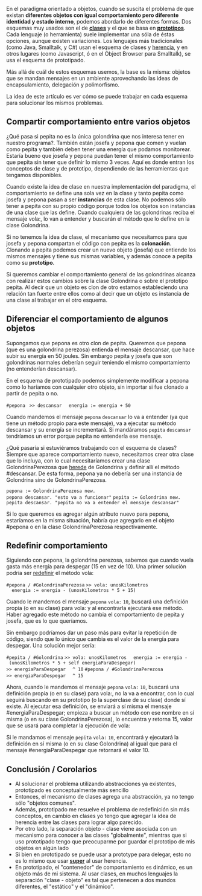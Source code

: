 En el paradigma orientado a objetos, cuando se suscita el problema de que existan **diferentes objetos con igual comportamiento pero diferente identidad y estado interno**, podemos abordarlo de diferentes formas. Dos esquemas muy usados son el de **[clases](clases.md)** y el que se basa en **[prototipos](prototipado.md)**. Cada lenguaje (o herramienta) suele implementar una sóla de éstas opciones, aunque existen variaciones. Los lenguajes más tradicionales (como Java, Smalltalk, y C\#) usan el esquema de clases y [herencia](herencia.md), y en otros lugares (como Javascript, ó en el Object Browser para Smalltalk), se usa el esquema de prototipado.

Más allá de cuál de estos esquemas usemos, la base es la misma: objetos que se mandan mensajes en un ambiente aprovechando las ideas de encapsulamiento, delegación y polimorfismo.

La idea de este artículo es ver cómo se puede trabajar en cada esquema para solucionar los mismos problemas.

Compartir comportamiento entre varios objetos
---------------------------------------------

¿Qué pasa si pepita no es la única golondrina que nos interesa tener en nuestro programa?. También están josefa y pepona que comen y vuelan como pepita y también deben tener una energía que podamos monitorear. Estaría bueno que josefa y pepona puedan tener el mismo comportamiento que pepita sin tener que definir lo mismo 3 veces. Aquí es donde entran los conceptos de clase y de prototipo, dependiendo de las herramientas que tengamos disponibles.

Cuando existe la idea de clase en nuestra implementación del paradigma, el comportamiento se define una sola vez en la clase y tanto pepita como josefa y pepona pasan a ser **instancias** de esta clase. No podemos sólo tener a pepita con su propio código porque todos los objetos son instancias de una clase que las define. Cuando cualquiera de las golondrinas reciba el mensaje vola:, lo van a entender y buscarán el método que lo define en la clase Golondrina.

Si no tenemos la idea de clase, el mecanismo que necesitamos para que josefa y pepona compartan el código con pepita es la **colonación**. Clonando a pepita podemos crear un nuevo objeto (josefa) que entiende los mismos mensajes y tiene sus mismas variables, y además conoce a pepita como su **prototipo**.

Si queremos cambiar el comportamiento general de las golondrinas alcanza con realizar estos cambios sobre la clase Golondrina o sobre el prototipo pepita. Al decir que un objeto es clon de otro estamos estableciendo una relación tan fuerte entre ellos como al decir que un objeto es instancia de una clase al trabajar en el otro esquema.

Diferenciar el comportamiento de algunos objetos
------------------------------------------------

Supongamos que pepona es otro clon de pepita. Queremos que pepona (que es una golondrina perezosa) entienda el mensaje descansar, que hace subir su energía en 50 joules. Sin embargo pepita y josefa que son golondrinas normales deberían seguir teniendo el mismo comportamiento (no entenderían descansar).

En el esquema de prototipado podemos simplemente modificar a pepona como lo haríamos con cualquier otro objeto, sin importar si fue clonado a partir de pepita o no.

`#pepona `
`>> descansar`
`  energia := energia + 50`

Cuando mandemos el mensaje `pepona` `descansar` lo va a entender (ya que tiene un método propio para este mensaje), va a ejecutar su método descansar y su energía se incrementará. Si mandáramos `pepita` `descansar` tendríamos un error porque pepita no entendería ese mensaje.

¿Qué pasaría si estuviéramos trabajando con el esquema de clases? Siempre que aparece comportamiento nuevo, necesitamos crear otra clase que lo incluya, con lo cual necesitaríamos crear una clase GolondrinaPerezosa que [herede](herencia.md) de Golondrina y definir allí el método \#descansar. De esta forma, pepona ya no debería ser una instancia de Golondrina sino de GolondrinaPerezosa.

`pepona := GolondrinaPerezosa new.`
`pepona descansar. "esto va a funcionar"`
`pepita := Golondrina new.`
`pepita descansar. "pepita no va a entender el mensaje descansar"`

Si lo que queremos es agregar algún atributo nuevo para pepona, estaríamos en la misma situación, habría que agregarlo en el objeto \#pepona o en la clase GolondrinaPerezosa respectivamente.

Redefinir comportamiento
------------------------

Siguiendo con pepona, la golondrina perezosa, sabemos que cuando vuela gasta más energía para despegar (15 en vez de 10). Una primer solución podría ser [redefinir](redefinicion.md) el método vola:

`#pepona / #GolondrinaPerezosa`
`>> vola: unosKilometros`
`  energia := energia - (unosKilometros * 5 + 15)`

Cuando le mandemos el mensaje `pepona` `vola:` `10`, buscará una definición propia (o en su clase) para vola: y al encontrarla ejecutará ese método. Haber agregado este método no cambia el comportamiento de pepita y josefa, que es lo que queríamos.

Sin embargo podríamos dar un paso más para evitar la repetición de código, siendo que lo único que cambia es el valor de la energía para despegar. Una solución mejor sería:

`#pepita / #Golondrina`
`>> vola: unosKilometros`
`  energia := energia - (unosKilometros * 5 + self energiaParaDespegar)`
`>> energiaParaDespegar`
`  ^ 10`
`#pepona / #GolondrinaPerezosa`
`>> energiaParaDespegar`
`  ^ 15`

Ahora, cuando le mandemos el mensaje `pepona` `vola:` `10`, buscará una definición propia (o en su clase) para vola:, no la va a encontrar, con lo cual seguirá buscando en su prototipo (o la superclase de su clase) donde sí existe. Al ejecutar esa definición, se enviará a sí misma el mensaje \#energiaParaDespegar; empieza a buscar un método con ese nombre en sí misma (o en su clase GolondrinaPerezosa), lo encuentra y retorna 15, valor que se usará para completar la ejecución de vola:

Si le mandamos el mensaje `pepita` `vola:` `10`, encontrará y ejecutará la definición en sí misma (o en su clase Golondrina) al igual que para el mensaje \#energiaParaDespegar que retornará el valor 10.

Conclusión / Corolarios
-----------------------

-   Al solucionar el problema utilizando abstracciones ya existentes, prototipado es conceptualmente más sencillo
-   Entonces, el mecanismo de clases agrega una abstracción, ya no tengo sólo "objetos comunes".
-   Además, prototipado me resuelve el problema de redefinición sin más conceptos, en cambio en clases yo tengo que agregar la idea de herencia entre las clases para lograr algo parecido.
-   Por otro lado, la separación objeto - clase viene asociada con un mecanismo para conocer a las clases "globalmente", mientras que si uso prototipado tengo que preocuparme por guardar el prototipo de mis objetos en algún lado
-   Si bien en prototipado se puede usar a prototype para delegar, esto no es lo mismo que usar **[super](super.md)** al usar herencia.
-   En prototipado, el "contenedor" de comportamiento es dinámico, es un objeto más de mi sistema. Al usar clases, en muchos lenguajes la separación "clase - objeto" es tal que pertenecen a dos mundos diferentes, el "estático" y el "dinámico".

